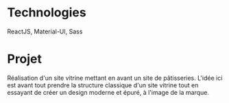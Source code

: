 
# Technologies

ReactJS, Material-UI, Sass

# Projet

Réalisation d'un site vitrine mettant en avant un site de pâtisseries. 
L'idée ici est avant tout prendre la structure classique d'un site vitrine tout en essayant de créer un design moderne et épuré, à l'image de la marque.


